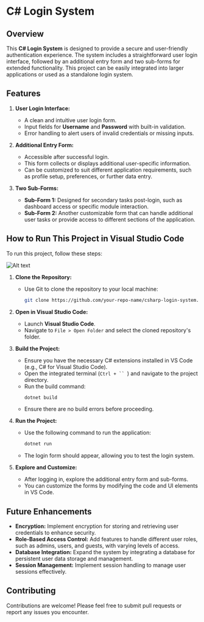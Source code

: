 # C# Login System

## Overview

This **C# Login System** is designed to provide a secure and user-friendly authentication experience. The system includes a straightforward user login interface, followed by an additional entry form and two sub-forms for extended functionality. This project can be easily integrated into larger applications or used as a standalone login system.

## Features

1. **User Login Interface:**
   - A clean and intuitive user login form.
   - Input fields for **Username** and **Password** with built-in validation.
   - Error handling to alert users of invalid credentials or missing inputs.

2. **Additional Entry Form:**
   - Accessible after successful login.
   - This form collects or displays additional user-specific information.
   - Can be customized to suit different application requirements, such as profile setup, preferences, or further data entry.

3. **Two Sub-Forms:**
   - **Sub-Form 1:** Designed for secondary tasks post-login, such as dashboard access or specific module interaction.
   - **Sub-Form 2:** Another customizable form that can handle additional user tasks or provide access to different sections of the application.

## How to Run This Project in Visual Studio Code

To run this project, follow these steps:

![Alt text](login-page\assest\login.png)


1. **Clone the Repository:**
   - Use Git to clone the repository to your local machine:
     ```sh
     git clone https://github.com/your-repo-name/csharp-login-system.git
     ```
   
2. **Open in Visual Studio Code:**
   - Launch **Visual Studio Code**.
   - Navigate to `File > Open Folder` and select the cloned repository's folder.

3. **Build the Project:**
   - Ensure you have the necessary C# extensions installed in VS Code (e.g., C# for Visual Studio Code).
   - Open the integrated terminal (`Ctrl + `` `) and navigate to the project directory.
   - Run the build command:
     ```sh
     dotnet build
     ```
   - Ensure there are no build errors before proceeding.

4. **Run the Project:**
   - Use the following command to run the application:
     ```sh
     dotnet run
     ```
   - The login form should appear, allowing you to test the login system.

5. **Explore and Customize:**
   - After logging in, explore the additional entry form and sub-forms.
   - You can customize the forms by modifying the code and UI elements in VS Code.

## Future Enhancements

- **Encryption:** Implement encryption for storing and retrieving user credentials to enhance security.
- **Role-Based Access Control:** Add features to handle different user roles, such as admins, users, and guests, with varying levels of access.
- **Database Integration:** Expand the system by integrating a database for persistent user data storage and management.
- **Session Management:** Implement session handling to manage user sessions effectively.

## Contributing

Contributions are welcome! Please feel free to submit pull requests or report any issues you encounter.

